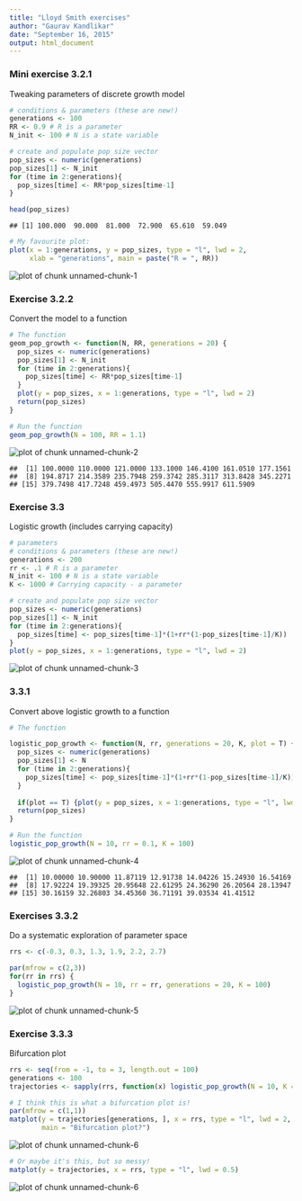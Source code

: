 ```yaml
---
title: "Lloyd Smith exercises"
author: "Gaurav Kandlikar"
date: "September 16, 2015"
output: html_document
---
```


### Mini exercise 3.2.1

Tweaking parameters of discrete growth model


```r
# conditions & parameters (these are new!)
generations <- 100
RR <- 0.9 # R is a parameter
N_init <- 100 # N is a state variable

# create and populate pop size vector
pop_sizes <- numeric(generations)
pop_sizes[1] <- N_init
for (time in 2:generations){
  pop_sizes[time] <- RR*pop_sizes[time-1]
}

head(pop_sizes)
```

```
## [1] 100.000  90.000  81.000  72.900  65.610  59.049
```

```r
# My favourite plot:
plot(x = 1:generations, y = pop_sizes, type = "l", lwd = 2,
     xlab = "generations", main = paste("R = ", RR))
```

![plot of chunk unnamed-chunk-1](figure/unnamed-chunk-1-1.png) 

### Exercise 3.2.2
Convert the model to a function


```r
# The function
geom_pop_growth <- function(N, RR, generations = 20) {
  pop_sizes <- numeric(generations)
  pop_sizes[1] <- N_init
  for (time in 2:generations){
    pop_sizes[time] <- RR*pop_sizes[time-1]
  }
  plot(y = pop_sizes, x = 1:generations, type = "l", lwd = 2)
  return(pop_sizes)
}

# Run the function 
geom_pop_growth(N = 100, RR = 1.1)
```

![plot of chunk unnamed-chunk-2](figure/unnamed-chunk-2-1.png) 

```
##  [1] 100.0000 110.0000 121.0000 133.1000 146.4100 161.0510 177.1561
##  [8] 194.8717 214.3589 235.7948 259.3742 285.3117 313.8428 345.2271
## [15] 379.7498 417.7248 459.4973 505.4470 555.9917 611.5909
```


### Exercise 3.3
Logistic growth (includes carrying capacity)


```r
# parameters
# conditions & parameters (these are new!)
generations <- 200
rr <- .1 # R is a parameter
N_init <- 100 # N is a state variable
K <- 1000 # Carrying capacity - a parameter

# create and populate pop size vector
pop_sizes <- numeric(generations)
pop_sizes[1] <- N_init
for (time in 2:generations){
  pop_sizes[time] <- pop_sizes[time-1]*(1+rr*(1-pop_sizes[time-1]/K))
}
plot(y = pop_sizes, x = 1:generations, type = "l", lwd = 2)
```

![plot of chunk unnamed-chunk-3](figure/unnamed-chunk-3-1.png) 

### 3.3.1
Convert above logistic growth to a function


```r
# The function

logistic_pop_growth <- function(N, rr, generations = 20, K, plot = T) {
  pop_sizes <- numeric(generations)
  pop_sizes[1] <- N
  for (time in 2:generations){
    pop_sizes[time] <- pop_sizes[time-1]*(1+rr*(1-pop_sizes[time-1]/K))
  }
  
  if(plot == T) {plot(y = pop_sizes, x = 1:generations, type = "l", lwd = 2)}
  return(pop_sizes)
}

# Run the function
logistic_pop_growth(N = 10, rr = 0.1, K = 100)
```

![plot of chunk unnamed-chunk-4](figure/unnamed-chunk-4-1.png) 

```
##  [1] 10.00000 10.90000 11.87119 12.91738 14.04226 15.24930 16.54169
##  [8] 17.92224 19.39325 20.95648 22.61295 24.36290 26.20564 28.13947
## [15] 30.16159 32.26803 34.45360 36.71191 39.03534 41.41512
```

### Exercises 3.3.2

Do a systematic exploration of parameter space


```r
rrs <- c(-0.3, 0.3, 1.3, 1.9, 2.2, 2.7)

par(mfrow = c(2,3))
for(rr in rrs) {
  logistic_pop_growth(N = 10, rr = rr, generations = 20, K = 100)
}
```

![plot of chunk unnamed-chunk-5](figure/unnamed-chunk-5-1.png) 


### Exercise 3.3.3

Bifurcation plot


```r
rrs <- seq(from = -1, to = 3, length.out = 100)
generations <- 100
trajectories <- sapply(rrs, function(x) logistic_pop_growth(N = 10, K = 100, rr = x, generations = generations, plot = F))

# I think this is what a bifurcation plot is!
par(mfrow = c(1,1))
matplot(y = trajectories[generations, ], x = rrs, type = "l", lwd = 2,
        main = "Bifurcation plot?")
```

![plot of chunk unnamed-chunk-6](figure/unnamed-chunk-6-1.png) 

```r
# Or maybe it's this, but so messy!
matplot(y = trajectories, x = rrs, type = "l", lwd = 0.5)
```

![plot of chunk unnamed-chunk-6](figure/unnamed-chunk-6-2.png) 
